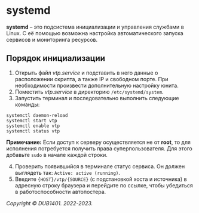 # systemd
**systemd** – это подсистема инициализации и управления службами в Linux. С её помощью возможна настройка автоматического запуска сервисов и мониторинга ресурсов.

## Порядок инициализации
1. Открыть файл _vtp.service_ и подставить в него данные о расположении скрипта, а также IP и свободном порте. При необходимости произвести дополнительную настройку юнита.
2. Поместить _vtp.service_ в директорию `/etc/systemd/system`.
3. Запустить терминал и последовательно выполнить следующие команды:
```
systemctl daemon-reload
systemctl start vtp
systemctl enable vtp
systemctl status vtp
```
**Примечание:** Если доступ к серверу осуществляется не от **root**, то для исполнения потребуется получить права суперпользователя. Для этого добавьте `sudo` в начале каждой строки.

4. Проверить появившийся в терминале статус сервиса. Он должен выглядеть так: `Active: active (running)`.
5. Введите `{HOST}/vtp/{SOURCE}` (с подстановкой хоста и источника) в адресную строку браузера и перейдите по ссылке, чтобы убедиться в работоспособности автопостера.

_Copyright © DUB1401. 2022-2023._
